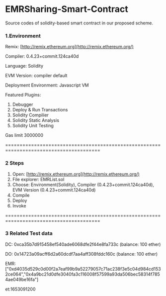 # EMRSharing-Smart-Contract

Source codes of solidity-based smart contract in our proposed scheme.

### 1.Environment

Remix: [http://remix.ethereum.org](http://remix.ethereum.org/)

Compiler: 0.4.23+commit.124ca40d

Language: Solidity

EVM Version: compiler default

Deployment Environment: Javascript VM

Featured Plugins:

1. Debugger
2. Deploy & Run Transactions
3. Solidity Compilier
4. Solidity Static Analysis
5. Solidity Unit Testing

Gas limit 3000000

=======================================================================================

### 2 Steps

1. Open: [http://remix.ethereum.org](http://remix.ethereum.org/)
2. File explorer: EMRList.sol
3. Choose: Environment(Solidity), Compiler (0.4.23+commit.124ca40d), EVM Version (0.4.23+commit.124ca40d)
4. Compile
5. Deploy
6. Invoke

=======================================================================================

### 3 Related Test data 

DC: 0xca35b7d915458ef540ade6068dfe2f44e8fa733c (balance: 100 ether)

DO: 0x14723a09acff6d2a60dcdf7aa4aff308fddc160c (balance: 100 ether)

EMR: ["0xd4035d529c0d00f2a7eaf99b9a52279057c71ac238f3e5c04d984cd1532ce064","0x4a9bc21d0dfe3040fa3c116008f57599a93da506bec58314f7854ae049be16fa"]

et:1653091200

